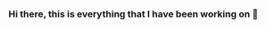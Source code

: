 ### Hi there, this is everything that I have been working on 👋

<!--

Here are some ideas to get you started:

- 🔭 I’m currently working on ... Labs project in Lambda School
- 🌱 I’m currently learning ... Flutter
- 👯 I’m looking to collaborate on ... JavaScript and React Projects
- 🤔 I’m looking for help with ... more understanding of Flutter, Dart, Widgets
- 💬 Ask me about ... Anything
- 📫 How to reach me: ... kevin.bing.barber@gmail.com
- 😄 Pronouns: ... He/Him
- ⚡ Fun fact: ... Im and huge Dodgers and Browns fan
-->
